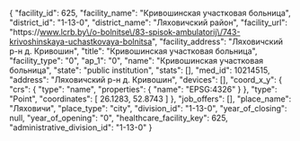{
    "facility_id": 625,
    "facility_name": "Кривошинская участковая больница",
    "district_id": "1-13-0",
    "district_name": "Ляховичский район",
    "facility_url": "https:\/\/www.lcrb.by\/o-bolnitse\/83-spisok-ambulatorij\/743-krivoshinskaya-uchastkovaya-bolnitsa",
    "facility_address": "Ляховичский р-н д. Кривошин",
    "title": "Кривошинская участковая больница",
    "facility_type": "0",
    "ap_1": "0",
    "name": "Кривошинская участковая больница",
    "state": "public institution",
    "stats": [],
    "med_id": 10214515,
    "address": "Ляховичский р-н д. Кривошин",
    "devices": [],
    "coord_x_y": {
        "crs": {
            "type": "name",
            "properties": {
                "name": "EPSG:4326"
            }
        },
        "type": "Point",
        "coordinates": [
            26.1283,
            52.8743
        ]
    },
    "job_offers": [],
    "place_name": "Ляховичи",
    "place_type": "city",
    "division_id": "1-13-0",
    "year_of_closing": null,
    "year_of_opening": "0",
    "healthcare_facility_key": 625,
    "administrative_division_id": "1-13-0"
}